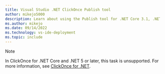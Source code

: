 ```yaml
---
title: Visual Studio .NET ClickOnce Publish tool
author: mikejo5000
description: Learn about using the Publish tool for .NET Core 3.1, .NET 5 and later ClickOnce applications
ms.author: mikejo
ms.date: 09/14/2022
ms.technology: vs-ide-deployment
ms.topic: include
---
```


> [!NOTE]
> In ClickOnce for .NET Core and .NET 5 or later, this task is unsupported. For more information, see [ClickOnce for .NET](../../deployment/clickonce-deployment-dotnet.md).
